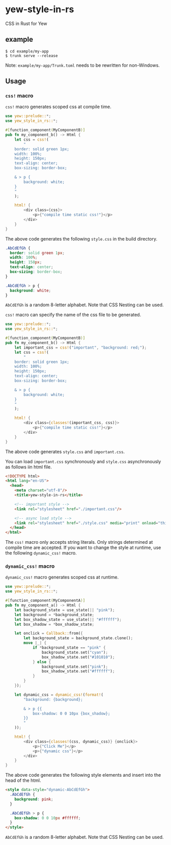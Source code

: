 # yew-style-in-rs

CSS in Rust for Yew

## example

```
$ cd example/my-app
$ trunk serve --release
```

Note: `example/my-app/Trunk.toml` needs to be rewritten for non-Windows.

## Usage

### `css!` macro

`css!` macro generates scoped css at compile time.

```rust
use yew::prelude::*;
use yew_style_in_rs::*;

#[function_component(MyComponentB)]
pub fn my_component_b() -> Html {
    let css = css!(
        "
    border: solid green 1px;
    width: 100%;
    height: 150px;
    text-align: center;
    box-sizing: border-box;

    & > p {
        background: white;
    }
    "
    );

    html! {
        <div class={css}>
            <p>{"compile time static css!"}</p>
        </div>
    }
}
```

The above code generates the following `style.css` in the build directory.

```css
.AbCdEfGh {
  border: solid green 1px;
  width: 100%;
  height: 150px;
  text-align: center;
  box-sizing: border-box;
}

.AbCdEfGh > p {
  background: white;
}
```

`AbCdEfGh` is a random 8-letter alphabet.
Note that CSS Nesting can be used.

`css!` macro can specify the name of the css file to be generated.

```rust
use yew::prelude::*;
use yew_style_in_rs::*;

#[function_component(MyComponentB)]
pub fn my_component_b() -> Html {
    let important_css = css!("important", "background: red;");
    let css = css!(
        "
    border: solid green 1px;
    width: 100%;
    height: 150px;
    text-align: center;
    box-sizing: border-box;

    & > p {
        background: white;
    }
    "
    );

    html! {
        <div class={classes!(important_css, css)}>
            <p>{"compile time static css!"}</p>
        </div>
    }
}
```

The above code generates `style.css` and `important.css`.

You can load `important.css` synchronously and `style.css` asynchronously as follows iin html file.

```html
<!DOCTYPE html>
<html lang="en-US">
  <head>
    <meta charset="utf-8"/>
    <title>yew-style-in-rs</title>

    <!-- important style -->
    <link rel="stylesheet" href="./important.css"/>

    <!-- async load style -->
    <link rel="stylesheet" href="./style.css" media="print" onload="this.media='all'">
  </head>
</html>
```

The `css!` macro only accepts string literals. Only strings determined at compile time are accepted.
If you want to change the style at runtime, use the following `dynamic_css!` macro.

### `dynamic_css!` macro

`dynamic_css!` macro generates scoped css at runtime.

```rust
use yew::prelude::*;
use yew_style_in_rs::*;

#[function_component(MyComponentA)]
pub fn my_component_a() -> Html {
    let background_state = use_state(|| "pink");
    let background = *background_state;
    let box_shadow_state = use_state(|| "#ffffff");
    let box_shadow = *box_shadow_state;

    let onclick = Callback::from({
        let background_state = background_state.clone();
        move |_| {
            if *background_state == "pink" {
                background_state.set("cyan");
                box_shadow_state.set("#101010");
            } else {
                background_state.set("pink");
                box_shadow_state.set("#ffffff");
            }
        }
    });

    let dynamic_css = dynamic_css!(format!(
        "background: {background};

        & > p {{
            box-shadow: 0 0 10px {box_shadow};
        }}
        "
    ));

    html! {
        <div class={classes!(css, dynamic_css)} {onclick}>
            <p>{"Click Me"}</p>
            <p>{"dynamic css"}</p>
        </div>
    }
}
```

The above code generates the following style elements and insert into the head of the html.

```html
<style data-style="dynamic-AbCdEfGh">
  .AbCdEfGh {
    background: pink;
  }

  .AbCdEfGh > p {
    box-shadow: 0 0 10px #ffffff;
  }
</style>
```

`AbCdEfGh` is a random 8-letter alphabet.
Note that CSS Nesting can be used.
